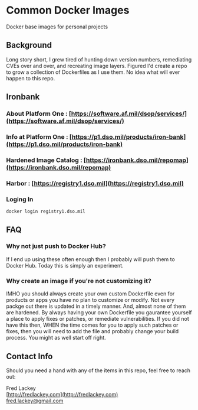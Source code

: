 # Common Docker Images  

Docker base images for personal projects

## Background  

Long story short, I grew tired of hunting down version numbers, remediating CVEs over and over, and recreating image layers.  Figured I'd create a repo to grow a collection of Dockerfiles as I use them.  No idea what will ever happen to this repo.

## Ironbank

### About Platform One : [https://software.af.mil/dsop/services/](https://software.af.mil/dsop/services/)

### Info at Platform One : [https://p1.dso.mil/products/iron-bank](https://p1.dso.mil/products/iron-bank)

### Hardened Image Catalog : [https://ironbank.dso.mil/repomap](https://ironbank.dso.mil/repomap)

### Harbor : [https://registry1.dso.mil](https://registry1.dso.mil)

### Loging In

```
docker login registry1.dso.mil
```

## FAQ

### Why not just push to Docker Hub?  

If I end up using these often enough then I probably will push them to Docker Hub.  Today this is simply an experiment.

### Why create an image if you're not customizing it?  

IMHO you should always create your own custom Dockerfile even for products or apps you have no plan to customize or modify.  Not every packge out there is updated in a timely manner.  And, almost none of them are hardened.  By always having your own Dockerfile you gaurantee yourself a place to apply fixes or patches, or remediate vulnerabilities.  If you did not have this then, WHEN the time comes for you to apply such patches or fixes, then you will need to add the file and probably change your build process.  You might as well start off right.

## Contact Info  

Should you need a hand with any of the items in this repo, feel free to reach out:

Fred Lackey  
[http://fredlackey.com](http://fredlackey.com)  
[fred.lackey@gmail.com](mailto://fred.lackey@gmail.com)